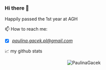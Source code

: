 ### Hi there 👋

Happily passed the 1st year at AGH 

📫 How to reach me: 

- [x] *paulina.gacek.pl@gmail.com*

📈 my github stats

<p align="center"> <img src="https://github-readme-stats.vercel.app/api?username=PaulinaGacek&show_icons=true&theme=gotham" alt="PaulinaGacek" />
